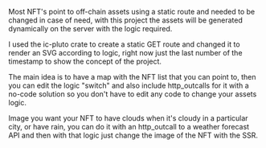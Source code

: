 Most NFT's point to off-chain assets using a static route and needed to be changed in case of need, with this project the assets will be generated dynamically on the server with the logic required.

I used the ic-pluto crate to create a static GET route and changed it to render an SVG according to logic, right now just the last number of the timestamp to show the concept of the project.

The main idea is to have a map with the NFT list that you can point to, then you can edit the logic "switch" and also include http_outcalls for it with a no-code solution so you don't have to edit any code to change your assets logic.

Image you want your NFT to have clouds when it's cloudy in a particular city, or have rain, you can do it with an http_outcall to a weather forecast API and then with that logic just change the image of the NFT with the SSR.
